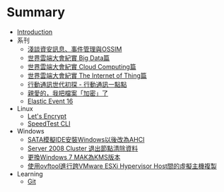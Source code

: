 # Summary

* [Introduction](README.md)
* 系刊
   * [淺談資安訊息、事件管理與OSSIM](chapter1-ossim.md)
   * [世界雲端大會紀實 Big     Data篇](cloudcon2014-bigdata.md)
   * [世界雲端大會紀實 Cloud Computing篇](cloudcon2014-cloud.md)
   * [世界雲端大會紀實 The Internet of Thing篇](cloudcon2014-iot.md)
   * [行動通訊世代初探 - 行動通訊一點點](xing_dong_tong_xun_shi_dai_chu_tan_-_xing_dong_tong_xun_yi_dian_dian.md)
   * [親愛的，我把檔案「加密」了](locky-virus.md)
   * [Elastic Event 16](20160527-ElasticEvent/elasticevent.md)
* Linux
   * [Let's Encrypt](lets_encrypt.md)
   * [SpeedTest CLI](speedtest-cli.md)
* Windows
   * [SATA模擬IDE安裝Windows以後改為AHCI](note_003-sata_ida_to_AHCI.md)
   * [Server 2008 Cluster 退出節點清除資料](note_002-clear_server2008_data_after_leaving_cluster.md)
   * [更換Windows 7 MAK為KMS版本](note_001-change_windows_7_mak_to_kms.md)
   * [使用ovftool進行跨VMware ESXi Hypervisor Host間的虛擬主機複製](note_004-ovftool_to_deploy_VM.md)
* Learning
   * [Git](learning_001-git_commands.md)

